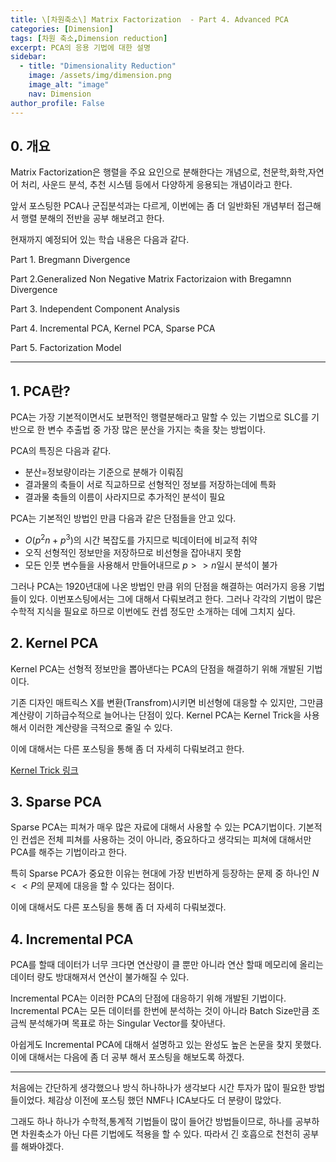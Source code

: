 ```yaml
---
title: \[차원축소\] Matrix Factorization  - Part 4. Advanced PCA
categories: [Dimension]
tags: [차원 축소,Dimension reduction]
excerpt: PCA의 응용 기법에 대한 설명
sidebar:
  - title: "Dimensionality Reduction"
    image: /assets/img/dimension.png
    image_alt: "image"
    nav: Dimension
author_profile: False
---
```



## 0. 개요

 Matrix Factorization은 행렬을 주요 요인으로 분해한다는 개념으로, 천문학,화학,자연어 처리, 사운드 분석, 추천 시스템 등에서 다양하게 응용되는 개념이라고 한다. 

 앞서 포스팅한 PCA나 군집분석과는 다르게, 이번에는 좀 더 일반화된 개념부터 접근해서 행렬 분해의 전반을 공부 해보려고 한다. 

 현재까지 예정되어 있는 학습 내용은 다음과 같다. 

Part 1. Bregmann Divergence

Part 2.Generalized Non Negative Matrix Factorizaion with Bregamnn Divergence

Part 3. Independent Component Analysis

Part 4. Incremental PCA, Kernel PCA, Sparse PCA

Part 5. Factorization Model

***



## 1. PCA란?

PCA는 가장 기본적이면서도 보편적인 행렬분해라고 말할 수 있는 기법으로 SLC를 기반으로 한 변수 추출법 중 가장 많은 분산을 가지는 축을 찾는 방법이다. 

PCA의 특징은 다음과 같다.

- 분산=정보량이라는 기준으로 분해가 이뤄짐
- 결과물의 축들이 서로 직교하므로 선형적인 정보를 저장하는데에 특화
- 결과물 축들의 이름이 사라지므로 추가적인 분석이 필요



 PCA는 기본적인 방법인 만큼 다음과 같은 단점들을 안고 있다.

- $O(p^2n + p^3)$의 시간 복잡도를 가지므로 빅데이터에 비교적 취약
- 오직 선형적인 정보만을 저장하므로 비선형을 잡아내지 못함
- 모든 인풋 변수들을 사용해서 만들어내므로 $p >> n$일시 분석이 불가

그러나 PCA는 1920년대에 나온 방법인 만큼 위의 단점을 해결하는 여러가지 응용 기법들이 있다. 이번포스팅에서는 그에 대해서 다뤄보려고 한다. 그러나 각각의 기법이 많은 수학적 지식을 필요로 하므로 이번에도 컨셉 정도만 소개하는 데에 그치지 싶다. 



## 2. Kernel PCA

Kernel PCA는 선형적 정보만을 뽑아낸다는 PCA의 단점을 해결하기 위해 개발된 기법이다. 

기존 디자인 매트릭스 X를 변환(Transfrom)시키면 비선형에 대응할 수 있지만, 그만큼 계산량이 기하급수적으로 늘어나는 단점이 있다. Kernel PCA는 Kernel Trick을 사용해서 이러한 계산량을 극적으로 줄일 수 있다. 

이에 대해서는 다른 포스팅을 통해 좀 더 자세히 다뤄보려고 한다. 

[Kernel Trick 링크](https://hgmin1159.github.io/dimension/kernel-method/)

## 3. Sparse PCA

Sparse PCA는 피쳐가 매우 많은 자료에 대해서 사용할 수 있는 PCA기법이다. 기본적인 컨셉은 전체 피쳐를 사용하는 것이 아니라, 중요하다고 생각되는 피쳐에 대해서만 PCA를 해주는 기법이라고 한다. 

특히 Sparse PCA가 중요한 이유는 현대에 가장 빈번하게 등장하는 문제 중 하나인 $N<<P$의 문제에 대응을 할 수 있다는 점이다. 

이에 대해서도 다른 포스팅을 통해 좀 더 자세히 다뤄보겠다. 



## 4. Incremental PCA

PCA를 할때 데이터가 너무 크다면 연산량이 클 뿐만 아니라 연산 할때 메모리에 올리는 데이터 량도 방대해져서 연산이 불가해질 수 있다. 

Incremental PCA는 이러한 PCA의 단점에 대응하기 위해 개발된 기법이다. Incremental PCA는 모든 데이터를 한번에 분석하는 것이 아니라 Batch Size만큼 조금씩 분석해가며 목표로 하는 Singular Vector를 찾아낸다. 

아쉽게도 Incremental PCA에 대해서 설명하고 있는 완성도 높은 논문을 찾지 못했다. 이에 대해서는 다음에 좀 더 공부 해서 포스팅을 해보도록 하겠다. 



***

처음에는 간단하게 생각했으나 방식 하나하나가 생각보다 시간 투자가 많이 필요한 방법들이었다. 체감상 이전에 포스팅 했던 NMF나 ICA보다도 더 분량이 많았다. 

그래도 하나 하나가 수학적,통계적 기법들이 많이 들어간 방법들이므로, 하나를 공부하면 차원축소가 아닌 다른 기법에도 적용을 할 수 있다. 따라서 긴 호흡으로 천천히 공부를 해봐야겠다. 

